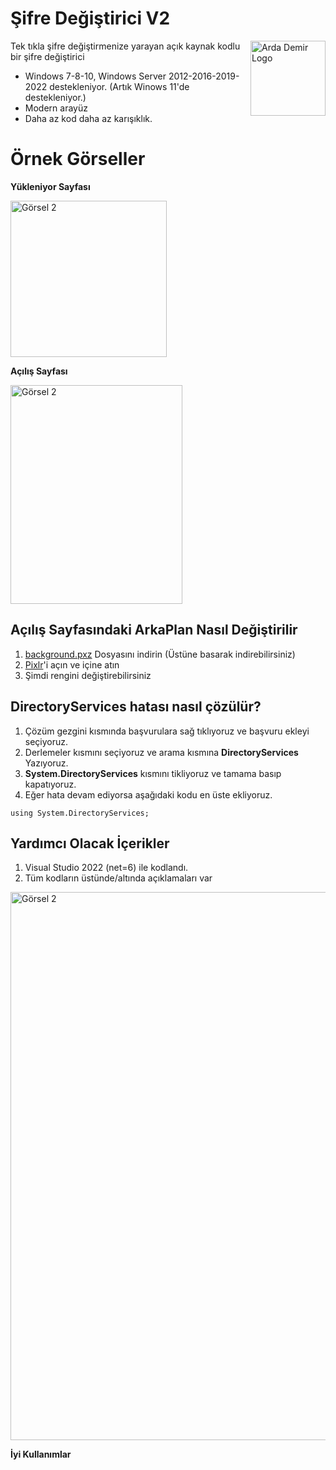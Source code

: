 # Şifre Değiştirici V2

<img src="http://cdn.ardademir.me/img/ads.jpg" align="right"
     alt="Arda Demir Logo" width="120" height="120">

Tek tıkla şifre değiştirmenize yarayan açık kaynak kodlu bir şifre değiştirici
* Windows 7-8-10, Windows Server 2012-2016-2019-2022 destekleniyor. (Artık Winows 11'de destekleniyor.)
* Modern arayüz
* Daha az kod daha az karışıklık.

# Örnek Görseller
**Yükleniyor Sayfası**
<p align="left">
  <img src="https://cdn.ardademir.me/img/pass_load%20(1).png" alt="Görsel 2" width="250" height="250">
</p>


**Açılış Sayfası**

<p align="left">
  <img src="https://cdn.ardademir.me/img/pass_load%20(2).png" alt="Görsel 2" width="275" height="350">
</p>

## Açılış Sayfasındaki ArkaPlan Nasıl Değiştirilir

1. [background.pxz](https://raw.githubusercontent.com/ArdaDDemir/password-changer-v2/main/Pixlr/background.pxz) Dosyasını indirin (Üstüne basarak indirebilirsiniz)
2. [Pixlr](https://pixlr.com/tr/e/)'i açın ve içine atın
3. Şimdi rengini değiştirebilirsiniz

## DirectoryServices hatası nasıl çözülür?

1. Çözüm gezgini kısmında başvurulara sağ tıklıyoruz ve başvuru ekleyi seçiyoruz.
2. Derlemeler kısmını seçiyoruz ve arama kısmına **DirectoryServices** Yazıyoruz.
3. **System.DirectoryServices** kısmını tikliyoruz ve tamama basıp kapatıyoruz.
4. Eğer hata devam ediyorsa aşağıdaki kodu en üste ekliyoruz.

```
using System.DirectoryServices;
```

## Yardımcı Olacak İçerikler

1. Visual Studio 2022 (net=6) ile kodlandı.
2. Tüm kodların üstünde/altında açıklamaları var
  <img src="https://cdn.ardademir.me/img/passload_31.png" alt="Görsel 2" width="839" height="877">



**İyi Kullanımlar**
